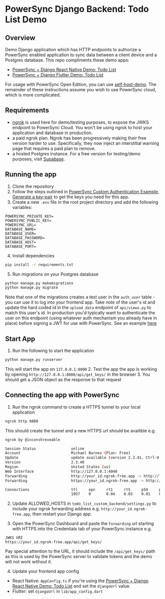 # PowerSync Django Backend: Todo List Demo

## Overview

Demo Django application which has HTTP endpoints to authorize a PowerSync enabled application to sync data between a client device and a Postgres database.
This repo compliments these demo apps:
* [PowerSync + Django React Native Demo: Todo List](https://github.com/powersync-ja/powersync-js/tree/main/demos/django-react-native-todolist)
* [PowerSync + Django Flutter Demo: Todo List](https://github.com/powersync-ja/powersync-js/tree/main/demos/django-todolist)

For usage with PowerSync Open Edition, you can use [self-host-demo](https://github.com/powersync-ja/self-host-demo).
The remainder of these instructions assume you wish to use PowerSync cloud, which is more complicated.

## Requirements

* [ngrok](https://ngrok.com/) is used here for demo/testing purposes, to expose the JWKS endpoint to PowerSync Cloud. You won't be using ngrok to host your application and database in production.
* a paid ngrok plan. Ngrok has been progressively making their free version harder to use. Specifically, they now inject an interstitial warning page that requires a paid plan to remove.
* a hosted Postgres instance. For a free version for testing/demo purposes, visit [Supabase](https://supabase.com/).

## Running the app

1. Clone the repository
2. Follow the steps outlined in [PowerSync Custom Authentication Example](https://github.com/journeyapps/powersync-jwks-example), [Generate a key-pair](https://github.com/journeyapps/powersync-jwks-example#1-generate-a-key-pair) to get the keys you need for this app.
3. Create a new `.env` file in the root project directory and add the following variables:

```
POWERSYNC_PRIVATE_KEY=
POWERSYNC_PUBLIC_KEY=
POWERSYNC_URL=
DATABASE_NAME=
DATABASE_USER=
DATABASE_PASSWORD=
DATABASE_HOST=
DATABASE_PORT=
```

4. Install dependencies

```sh
pip install -r requirements.txt
```

5. Run migrations on your Postgres database

```sh
python manage.py makemigrations
python manage.py migrate
```

Note that one of the migrations creates a test user in the `auth_user` table - you can use it to log into your frontend app. Take note of the user's id and update the hard coded id in the `upload_data` endpoint of `api/views.py` to match this user's id. In production you'd typically want to authenticate the user on this endpoint (using whatever auth mechanism you already have in place) before signing a JWT for use with PowerSync. See an example [here](https://github.com/powersync-ja/powersync-jwks-example/blob/151adf17611bef8a60d9e6cc490827adc4612da9/supabase/functions/powersync-auth/index.ts#L22)


## Start App

1. Run the following to start the application

```sh
python manage.py runserver
```

This will start the app on `127.0.0.1:8000`
2. Test the app the app is working by opening `http://127.0.0.1:8000/api/get_keys/` in the browser
3. You should get a JSON object as the response to that request

## Connecting the app with PowerSync

1. Run the ngrok command to create a HTTPS tunnel to your local application

```sh
ngrok http 8000
```

This should create the tunnel and a new HTTPS url should be availible e.g.

```sh
ngrok by @inconshreveable                                                                                                                  (Ctrl+C to quit)

Session Status                online
Account                       Michael Barnes (Plan: Free)
Update                        update available (version 2.3.41, Ctrl-U to update)
Version                       2.3.40
Region                        United States (us)
Web Interface                 http://127.0.0.1:4040
Forwarding                    http://your_id.ngrok-free.app -> http://localhost:8000
Forwarding                    https://your_id.ngrok-free.app -> http://localhost:8000

Connections                   ttl     opn     rt1     rt5     p50     p90
                              1957    0       0.04    0.03    0.01    89.93
```

2. Update ALLOWED_HOSTS in `todo_list_custom_backend/settings.py` to include your ngrok forwarding address e.g. `http://your_id.ngrok-free.app`, then restart your Django app.

3. Open the PowerSync Dashboard and paste the `Forwarding` url starting with HTTPS into the Credentials tab of your PowerSync instance e.g.

```
JWKS URI
https://your_id.ngrok-free.app/api/get_keys/
```

Pay special attention to the URL, it should include the `/api/get_keys/` path as this is used by the PowerSync server to validate tokens and the demo will not work without it.

4. Update your frontend app config
- React Native: `AppConfig.ts` if you're using the [PowerSync + Django React Native Demo: Todo List](https://github.com/powersync-ja/powersync-js/tree/main/demos/django-react-native-todolist) and set the `djangoUrl` value.
- Flutter: set `djangoUrl` in `lib/app_config.dart`
